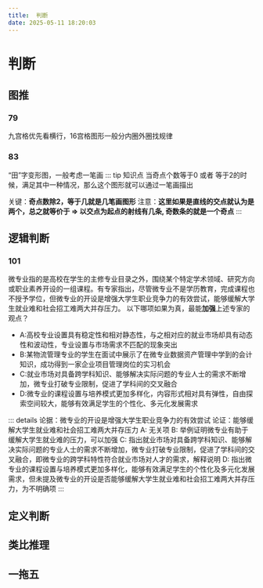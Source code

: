 ```yaml
---
title:  判断
date: 2025-05-11 18:20:03
---
```


# 判断

## 图推
### 79
九宫格优先看横行，16宫格图形一般分内圈外圈找规律
### 83
“田”字变形图，一般考虑一笔画
::: tip 知识点
当奇点个数等于0 或者 等于2的时候，满足其中一种情况，那么这个图形就可以通过一笔画描出

关键：**奇点数除2，等于几就是几笔画图形**
注意：**这里如果是直线的交点就认为是两个，总之就等价于 => 以交点为起点的射线有几条, 奇数条的就是一个奇点**
:::

## 逻辑判断
### 101
微专业指的是高校在学生的主修专业目录之外，围绕某个特定学术领域、研究方向或职业素养开设的一组课程。有专家指出，尽管微专业不是学历教育，完成课程也不授予学位，但微专业的开设是增强大学生职业竞争力的有效尝试，能够缓解大学生就业难和社会招工难两大并存压力。
以下哪项如果为真，最能**加强**上述专家的观点？

- A:高校专业设置具有稳定性和相对静态性，与之相对应的就业市场却具有动态性和波动性，专业设置与市场需求不匹配的现象突出
- B:某物流管理专业的学生在面试中展示了在微专业数据资产管理中学到的会计知识，成功得到一家企业项目管理岗位的实习机会
- C:就业市场对具备跨学科知识、能够解决实际问题的专业人士的需求不断增加，微专业打破专业限制，促进了学科间的交叉融合
- D:微专业的课程设置与培养模式更加多样化，内容形式相对具有弹性，自由探索空间较大，能够有效满足学生的个性化、多元化发展需求

::: details
论据：微专业的开设是增强大学生职业竞争力的有效尝试
论证：能够缓解大学生就业难和社会招工难两大并存压力
A: 无关项
B: 举例证明微专业有助于缓解大学生就业难的压力，可以加强
C: 指出就业市场对具备跨学科知识、能够解决实际问题的专业人士的需求不断增加，微专业打破专业限制，促进了学科间的交叉融合，即微专业的跨学科特性符合就业市场对人才的需求，解释说明
D: 指出微专业的课程设置与培养模式更加多样化，能够有效满足学生的个性化及多元化发展需求，但未提及微专业的开设是否能够缓解大学生就业难和社会招工难两大并存压力，为不明确项
:::
## 定义判断

## 类比推理

## 一拖五

